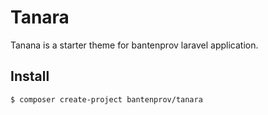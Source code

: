 # Tanara

Tanana is a starter theme for bantenprov laravel application.

## Install

```sh
$ composer create-project bantenprov/tanara
```
